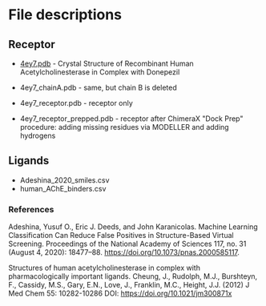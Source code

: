 # File descriptions

## Receptor

* [4ey7.pdb](https://www.rcsb.org/structure/4EY7)  - Crystal Structure of Recombinant Human Acetylcholinesterase in Complex with Donepezil

* 4ey7_chainA.pdb - same, but chain B is deleted
* 4ey7_receptor.pdb - receptor only
* 4ey7_receptor_prepped.pdb  - receptor after ChimeraX "Dock Prep" procedure: adding missing residues via MODELLER and adding hydrogens 

## Ligands

* Adeshina_2020_smiles.csv
* human_AChE_binders.csv


### References


Adeshina, Yusuf O., Eric J. Deeds, and John Karanicolas.
Machine Learning Classification Can Reduce False Positives in Structure-Based Virtual Screening. Proceedings of the National Academy of Sciences 117, no. 31 (August 4, 2020): 18477–88. https://doi.org/10.1073/pnas.2000585117.


Structures of human acetylcholinesterase in complex with pharmacologically important ligands.
Cheung, J., Rudolph, M.J., Burshteyn, F., Cassidy, M.S., Gary, E.N., Love, J., Franklin, M.C., Height, J.J.
(2012) J Med Chem 55: 10282-10286
DOI: https://doi.org/10.1021/jm300871x


